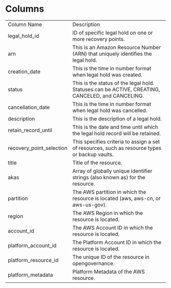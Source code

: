 # Columns  

<table>
	<tr><td>Column Name</td><td>Description</td></tr>
	<tr><td>legal_hold_id</td><td>ID of specific legal hold on one or more recovery points.</td></tr>
	<tr><td>arn</td><td>This is an Amazon Resource Number (ARN) that uniquely identifies the legal hold.</td></tr>
	<tr><td>creation_date</td><td>This is the time in number format when legal hold was created.</td></tr>
	<tr><td>status</td><td>This is the status of the legal hold. Statuses can be ACTIVE, CREATING, CANCELED, and CANCELING.</td></tr>
	<tr><td>cancellation_date</td><td>This is the time in number format when legal hold was cancelled.</td></tr>
	<tr><td>description</td><td>This is the description of a legal hold.</td></tr>
	<tr><td>retain_record_until</td><td>This is the date and time until which the legal hold record will be retained.</td></tr>
	<tr><td>recovery_point_selection</td><td>This specifies criteria to assign a set of resources, such as resource types or backup vaults.</td></tr>
	<tr><td>title</td><td>Title of the resource.</td></tr>
	<tr><td>akas</td><td>Array of globally unique identifier strings (also known as) for the resource.</td></tr>
	<tr><td>partition</td><td>The AWS partition in which the resource is located (aws, aws-cn, or aws-us-gov).</td></tr>
	<tr><td>region</td><td>The AWS Region in which the resource is located.</td></tr>
	<tr><td>account_id</td><td>The AWS Account ID in which the resource is located.</td></tr>
	<tr><td>platform_account_id</td><td>The Platform Account ID in which the resource is located.</td></tr>
	<tr><td>platform_resource_id</td><td>The unique ID of the resource in opengovernance.</td></tr>
	<tr><td>platform_metadata</td><td>Platform Metadata of the AWS resource.</td></tr>
</table>